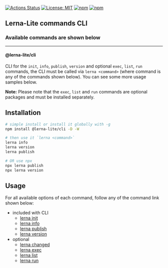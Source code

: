 [![Actions Status](https://github.com/ghiscoding/lerna-lite/workflows/CI/badge.svg)](https://github.com/ghiscoding/lerna-lite/actions)
[![License: MIT](https://img.shields.io/badge/License-MIT-yellow.svg)](https://opensource.org/licenses/MIT)
[![npm](https://img.shields.io/npm/dy/@lerna-lite/cli?color=forest)](https://www.npmjs.com/package/@lerna-lite/cli)
[![npm](https://img.shields.io/npm/v/@lerna-lite/cli.svg?logo=npm&logoColor=fff&label=npm)](https://www.npmjs.com/package/@lerna-lite/cli)

## Lerna-Lite commands CLI

### Available commands are shown below

---

#### @lerna-lite/cli

CLI for the `init`, `info`, `publish`, `version` and optional `exec`, `list`, `run` commands, the CLI must be called via `lerna <command>` (where command is any of the commands shown below). You can see some more usage samples below.

**Note:** Please note that the `exec`, `list` and `run` commands are optional packages and must be installed separately.

## Installation

```sh
# simple install or install it globally with -g
npm install @lerna-lite/cli -D -W

# then use it `lerna <command>`
lerna info
lerna version
lerna publish

# OR use npx
npx lerna publish
npx lerna version
```

## Usage

For all available options of each command, follow any of the command link shown below:

- included with CLI
  - [lerna init](https://github.com/ghiscoding/lerna-lite/blob/main/packages/init/README.md)
  - [lerna info](https://github.com/ghiscoding/lerna-lite/blob/main/packages/info/README.md)
  - [lerna publish](https://github.com/ghiscoding/lerna-lite/blob/main/packages/publish/README.md)
  - [lerna version](https://github.com/ghiscoding/lerna-lite/blob/main/packages/version/README.md)
- optional
  - [lerna changed](https://github.com/ghiscoding/lerna-lite/blob/main/packages/changed/README.md)
  - [lerna exec](https://github.com/ghiscoding/lerna-lite/blob/main/packages/exec/README.md)
  - [lerna list](https://github.com/ghiscoding/lerna-lite/blob/main/packages/list/README.md)
  - [lerna run](https://github.com/ghiscoding/lerna-lite/blob/main/packages/run/README.md)
